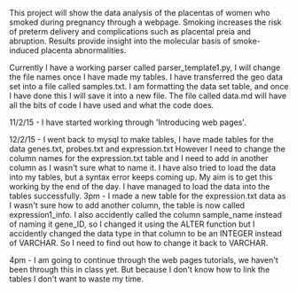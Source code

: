 This project will show the data analysis of the placentas of women who smoked during pregnancy through a webpage.
Smoking increases the risk of preterm delivery and complications such as placental preia and abruption. Results
provide insight into the molecular basis of smoke-induced placenta abnormalities.

Currently I have a working parser called parser_template1.py, I will change the file names once I have made my tables. I have transferred the geo data set into a file called samples.txt.
I am formatting the data set table, and once I have done this I will save it into a new file.
The file called data.md will have all the bits of code I have used and what the code does.

11/2/15 - I have started working through 'Introducing web pages'. 

12/2/15 - I went back to mysql to make tables, I have made tables for the data genes.txt, probes.txt and expression.txt
However I need to change the column names for the expression.txt table and I need to add in another column as I wasn't
sure what to name it. I have also tried to load the data into my tables, but a syntax error keeps coming up. My aim is to get this working by the end of the day. I have managed to load the data into the tables successfully.
3pm - I made a new table for the expression.txt data as I wasn't sure how to add another column, the table is now called
expression1_info. I also accidently called the column sample_name instead of naming it gene_ID, so I changed it using the ALTER function but I accidently changed the data type in that column to be an INTEGER instead of VARCHAR.
So I need to find out how to change it back to VARCHAR.

4pm - I am going to continue through the web pages tutorials, we haven't been through this in class yet. But because 
I don't know how to link the tables I don't want to waste my time.

